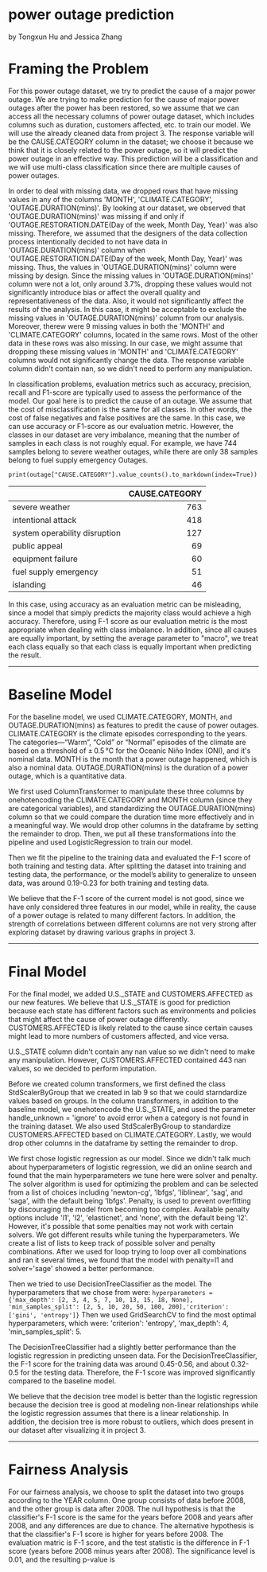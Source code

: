 # power outage prediction
by Tongxun Hu and Jessica Zhang

# Framing the Problem

For this power outage dataset, we try to predict the cause of a major power outage. We are trying to make prediction for the cause of major power outages after the power has been restored, so we assume that we can access all the necessary columns of power outage dataset, which includes columns such as duration, customers affected, etc. to train our model. We will use the already cleaned data from project 3. The response variable will be the CAUSE.CATEGORY column in the dataset; we choose it because we think that it is closely related to the power outage, so it will predict the power outage in an effective way. This prediction will be a classification and we will use multi-class classification since there are multiple causes of power outages. 

In order to deal with missing data, we dropped rows that have missing values in any of the columns 'MONTH', 'CLIMATE.CATEGORY', 'OUTAGE.DURATION(mins)'. By looking at our dataset, we observed that 'OUTAGE.DURATION(mins)' was missing if and only if 'OUTAGE.RESTORATION.DATE(Day of the week, Month Day, Year)' was also missing. Therefore, we assumed that the designers of the data collection process intentionally decided to not have data in 'OUTAGE.DURATION(mins)' column when 'OUTAGE.RESTORATION.DATE(Day of the week, Month Day, Year)' was missing. Thus, the values in 'OUTAGE.DURATION(mins)' column were missing by design. Since the missing values in 'OUTAGE.DURATION(mins)' column were not a lot, only around 3.7%, dropping these values would not significantly introduce bias or affect the overall quality and representativeness of the data. Also, it would not significantly affect the results of the analysis. In this case, it might be acceptable to exclude the missing values in 'OUTAGE.DURATION(mins)' column from our analysis. Moreover, therew were 9 missing values in both the 'MONTH' and 'CLIMATE.CATEGORY' columns, located in the same rows. Most of the other data in these rows was also missing. In our case, we might assume that dropping these missing values in 'MONTH' and 'CLIMATE.CATEGORY' columns would not significantly change the data. The response variable column didn't contain nan, so we didn't need to perform any manipulation.

In classification problems, evaluation metrics such as accuracy, precision, recall and F1-score are typically used to assess the performance of the model. Our goal here is to predict the cause of an outage. We assume that the cost of misclassification is the same for all classes. In other words, the cost of false negatives and false positives are the same. In this case, we can use accuracy or F1-score as our evaluation metric. However, the classes in our dataset are very imbalance, meaning that the number of samples in each class is not roughly equal. For example, we have 744 samples belong to severe weather outages, while there are only 38 samples belong to fuel supply emergency Outages. 

`print(outage["CAUSE.CATEGORY"].value_counts().to_markdown(index=True))`

|                               |   CAUSE.CATEGORY |
|:------------------------------|-----------------:|
| severe weather                |              763 |
| intentional attack            |              418 |
| system operability disruption |              127 |
| public appeal                 |               69 |
| equipment failure             |               60 |
| fuel supply emergency         |               51 |
| islanding                     |               46 |


In this case, using accuracy as an evaluation metric can be misleading, since a model that simply predicts the majority class would achieve a high accuracy. Therefore, using F-1 score as our evaluation metric is the most appropriate when dealing with class imbalance. In addition, since all causes are equally important, by setting the average parameter to "macro", we treat each class equally so that each class is equally important when predicting the result. 


------
# Baseline Model

For the baseline model, we used CLIMATE.CATEGORY, MONTH, and OUTAGE.DURATION(mins) as features to predit the cause of power outages. CLIMATE.CATEGORY is the climate episodes corresponding to the years. The categories—“Warm”, “Cold” or “Normal” episodes of the climate are based on a threshold of ± 0.5 °C for the Oceanic Niño Index (ONI), and it's nominal data. MONTH is the month that a power outage happened, which is also a nominal data. OUTAGE.DURATION(mins) is the duration of a power outage, which is a quantitative data. 

We first used ColumnTransformer to manipulate these three columns by onehotencoding the CLIMATE.CATEGORY and MONTH column (since they are categorical variables), and standardizing the OUTAGE.DURATION(mins) column so that we could compare the duration time more effectively and in a meaningful way. We would drop other columns in the dataframe by setting the remainder to drop. Then, we put all these transformations into the pipeline and used LogisticRegression to train our model. 

Then we fit the pipeline to the training data and evaluated the F-1 score of both training and testing data. After splitting the dataset into training and testing data, the performance, or the model’s ability to generalize to unseen data, was around 0.19-0.23 for both training and testing data. 

We believe that the F-1 score of the current model is not good, since we have only considered three features in our model, while in reality, the cause of a power outage is related to many different factors. In addition, the strength of correlations between different columns are not very strong after exploring dataset by drawing various graphs in project 3. 


------
# Final Model

For the final model, we added U.S._STATE and CUSTOMERS.AFFECTED as our new features. We believe that U.S._STATE is good for prediction because each state has different factors such as environments and policies that might affect the cause of power outage differently. CUSTOMERS.AFFECTED is likely related to the cause since certain causes might lead to more numbers of customers affected, and vice versa. 

U.S._STATE column didn't contain any nan value so we didn't need to make any manipulation. However, CUSTOMERS.AFFECTED contained 443 nan values, so we decided to perform imputation. 

Before we created column transformers, we first defined the class StdScalerByGroup that we created in lab 9 so that we could starndardize values based on groups. In the column transformers, in addition to the baseline model, we onehotencode the U.S._STATE, and used the parameter handle_unknown = 'ignore' to avoid error when a category is not found in the training dataset. We also used StdScalerByGroup to standardize CUSTOMERS.AFFECTED based on CLIMATE.CATEGORY. Lastly, we would drop other columns in the dataframe by setting the remainder to drop. 

We first chose logistic regression as our model. Since we didn't talk much about hyperparameters of logistic regression, we did an online search and found that the main hyperparameters we tune here were solver and penalty. The solver algorithm is used for optimizing the problem and can be selected from a list of choices including 'newton-cg', 'lbfgs', 'liblinear', 'sag', and 'saga', with the default being 'lbfgs'. Penalty, is used to prevent overfitting by discouraging the model from becoming too complex. Available penalty options include 'l1', 'l2', 'elasticnet', and 'none', with the default being 'l2'. However, it's possible that some penalties may not work with certain solvers. We got different results while tuning the hyperparameters. We create a list of lists to keep track of possible solver and penalty combinations. After we used for loop trying to loop over all combinations and ran it several times, we found that the model with penalty=l1 and solver='sage' showed a better performance.  

Then we tried to use DecisionTreeClassifier as the model. The hyperparameters that we chose from were: 
`hyperparameters = {'max_depth': [2, 3, 4, 5, 7, 10, 13, 15, 18, None], 'min_samples_split': [2, 5, 10, 20, 50, 100, 200],'criterion': ['gini', 'entropy']}` Then we used GridSearchCV to find the most optimal hyperparameters, which were: 'criterion': 'entropy', 'max_depth': 4, 'min_samples_split': 5. 

The DecisionTreeClassifier had a slightly better performance than the logistic regression in predicting unseen data. For the DecisionTreeClassifier, the F-1 score for the training data was around 0.45-0.56, and about 0.32-0.5 for the testing data. Therefore, the F-1 score was improved significantly compared to the baseline model.

We believe that the decision tree model is better than the logistic regression because the decision tree is good at modeling non-linear relationships while the logistic regression assumes that there is a linear relationship. In addition, the decision tree is more robust to outliers, which does present in our dataset after visualizing it in project 3. 

------
# Fairness Analysis

For our fairness analysis, we choose to split the dataset into two groups according to the YEAR column. One group consists of data before 2008, and the other group is data after 2008. The null hypothesis is that the classifier's F-1 score is the same for the years before 2008 and years after 2008, and any differences are due to chance. The alternative hypothesis is that the classifier's F-1 score is higher for years before 2008. The evaluation matric is F-1 score, and the test statistic is the difference in F-1 score (years before 2008 minus years after 2008). The significance level is 0.01, and the resulting p-value is 

